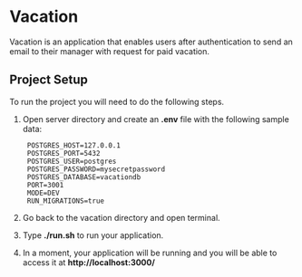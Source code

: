 # Vacation

Vacation is an application that enables users after authentication to send an email to their manager with request for paid vacation.

## Project Setup 

To run the project you will need to do the following steps.

1. Open server directory and create an **.env** file with the following sample data:

        POSTGRES_HOST=127.0.0.1
        POSTGRES_PORT=5432
        POSTGRES_USER=postgres
        POSTGRES_PASSWORD=mysecretpassword
        POSTGRES_DATABASE=vacationdb
        PORT=3001
        MODE=DEV
        RUN_MIGRATIONS=true

2. Go back to the vacation directory and open terminal.
3. Type **./run.sh** to run your application.
4. In a moment, your application will be running and you will be able to access it at **http://localhost:3000/**
